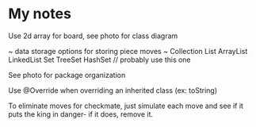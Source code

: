 # My notes
Use 2d array for board, see photo for class diagram

~ data storage options for storing piece moves ~
Collection
  List
      ArrayList
      LinkedList
  Set
    TreeSet
    HashSet // probably use this one

See photo for package organization

Use @Override when overriding an inherited class (ex: toString)

To eliminate moves for checkmate, just simulate each move and see if it puts the king in danger- if it does, remove it.
